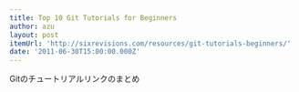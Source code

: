 ```yaml
---
title: Top 10 Git Tutorials for Beginners
author: azu
layout: post
itemUrl: 'http://sixrevisions.com/resources/git-tutorials-beginners/'
date: '2011-06-30T15:00:00.000Z'
---
```

Gitのチュートリアルリンクのまとめ
